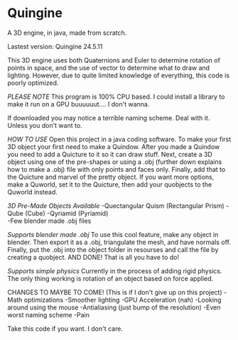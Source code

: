 # Quingine
A 3D engine, in java, made from scratch.

Lastest version: Quingine 24.5.11

This 3D engine uses both Quaternions and Euler to determine rotation of points in space,
and the use of vector to determine what to draw and lighting.
However, due to quite limited knowledge of everything,
this code is poorly optimized.

*PLEASE NOTE*
This program is 100% CPU based. I could install a library to
make it run on a GPU buuuuuut.... I don't wanna.

If downloaded you may notice a terrible naming scheme.
Deal with it. Unless you don't want to.

*HOW TO USE*
Open this project in a java coding software. To make your first 3D object your first need to make a Quindow.
After you made a Quindow you need to add a Quicture to it so it can draw stuff. Next, create a 3D object 
using one of the pre-shapes or using a .obj (further down explains how to make a .obj) file with only points and faces only. Finally, add that to 
the Quicture and marvel of the pretty object. If you want more options, make a Quworld, set it to the Quicture, then add your quobjects to the
Quworld instead.

*3D Pre-Made Objects Available*
-Quectangular Quism (Rectangular Prism)
-Qube (Cube)
-Qyriamid (Pyriamid)\
-Few blender made .obj files

*Supports blender made .obj*
To use this cool feature, make any object in blender. Then export it as a .obj, triangulate the mesh, and have normals off. Finally, put the .obj into the
object folder in resourses and call the file by creating a quobject. AND DONE! That is all you have to do! 

*Supports simple physics*
Currently in the process of adding rigid physics. The only thing working is rotation of an object based on
force applied.

CHANGES TO MAYBE TO COME! (This is if I don't give up on this project)
-Math optimizations
-Smoother lighting
-GPU Acceleration (nah)
-Looking around using the mouse
-Antialiasing (just bump of the resolution)
-Even worst naming scheme
-Pain

Take this code if you want. I don't care.
